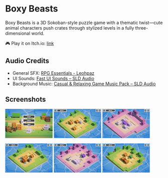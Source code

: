 # Boxy Beasts

Boxy Beasts is a 3D Sokoban-style puzzle game with a thematic twist—cute animal characters push crates through stylized levels in a fully three-dimensional world.

🎮 Play it on Itch.io: [link](https://sona-sar.itch.io/boxy-beasts)

## Audio Credits
- General SFX: [RPG Essentials - Leohpaz](https://assetstore.unity.com/packages/audio/sound-fx/rpg-essentials-sound-effects-free-227708)
- UI Sounds: [Fast UI Sounds – SLD Audio](https://assetstore.unity.com/packages/audio/sound-fx/fast-ui-sounds-sound-effects-292588)
- Background Music: [Casual & Relaxing Game Music Pack – SLD Audio](https://assetstore.unity.com/packages/audio/music/free-casual-relaxing-game-music-pack-262740)

## Screenshots
<p align="left">
  <img src="/images/1.png" width="30%" />
  <img src="/images/2.png" width="30%" />
  <img src="/images/5.png" width="30%" />

</p>
<p align="left">
  <img src="/images/4.png" width="30%" />
  <img src="/images/6.png" width="30%" />
  <img src="/images/3.png" width="30%" />
</p>
